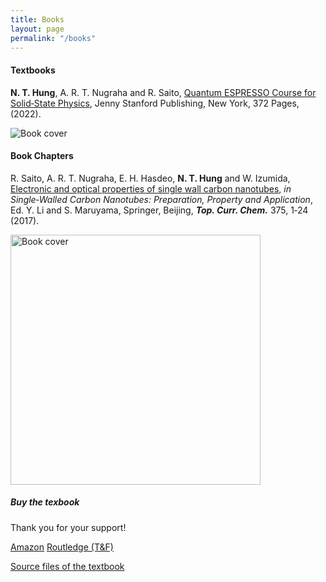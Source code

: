```yaml
---
title: Books
layout: page
permalink: "/books"
---
```


<div class="row justify-content-between">
<div class="col-md-8 pr-5">
<h4>Textbooks</h4>

<p><b>N. T. Hung</b>, A. R. T. Nugraha and R. Saito, <a href="https://doi.org/10.1201/9781003290964">Quantum ESPRESSO Course for Solid‑State Physics</a>, Jenny Stanford Publishing, New York, 372 Pages, (2022).</p>

<p class="mb-5"><img class="shadow-lg" src="{{site.baseurl}}/assets/images/book-dft-cover.png" alt="Book cover"/></p>

<h4>Book Chapters</h4>

<p>R. Saito, A. R. T. Nugraha, E. H. Hasdeo, <b>N. T. Hung</b> and W. Izumida,  <a href="https://doi.org/10.1007/s41061-016-0095-2">Electronic and optical properties of single wall carbon nanotubes</a>, <i>in Single‑Walled Carbon Nanotubes: Preparation, Property and Application</i>, Ed. Y. Li and S. Maruyama,	Springer, Beijing, <b><i>Top. Curr. Chem.</i></b> 375, 1‑24 (2017).</p>

<p class="mb-5"><img src="{{site.baseurl}}/assets/images/book-2017.png" alt="Book cover"  style="height: 400px"/></p>

</div>

<div class="col-md-4">

<div class="sticky-top sticky-top-80">
<h5>Buy the texbook</h5>

<p>Thank you for your support! </p>

<p><a target="_blank" href="https://www.amazon.com/dp/9814968374/ref=cm_sw_r_tw_dp_N90F7KX6CXG9ZV4GEQ84" class="btn btn-danger">Amazon</a> <a target="_blank" href="https://www.routledge.com/Quantum-ESPRESSO-Course-for-Solid-State-Physics-A-Hands-On-Guide/Saito-Tuan-Hung-Tresna-Nugraha/p/book/9789814968379" class="btn btn-warning">Routledge (T&F)</a></p>
	
<p> <a target="_blank" href="https://github.com/nguyen-group/QE-SSP">Source files of the textbook <i class="fab fa-github"></i></a></p>

</div>
</div>
</div>
